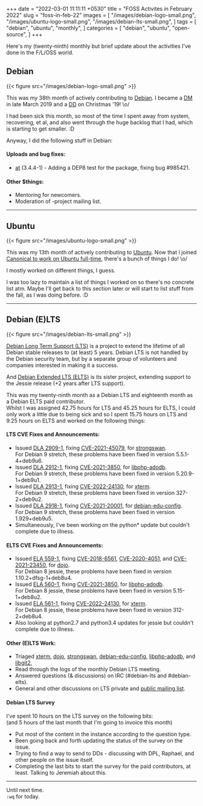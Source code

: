 +++
date = "2022-03-01 11:11:11 +0530"
title = "FOSS Activites in February 2022"
slug = "foss-in-feb-22"
images = [
    "/images/debian-logo-small.png",
    "/images/ubuntu-logo-small.png",
    "/images/debian-lts-small.png",
]
tags = [
    "debian",
    "ubuntu",
    "monthly",
]
categories = [
    "debian",
    "ubuntu",
    "open-source",
]
+++

Here's my (twenty-ninth) monthly but brief update about the activities I've done in the F/L/OSS world.

## Debian
{{< figure src="/images/debian-logo-small.png" >}}

This was my 38th month of actively contributing to [Debian](https://www.debian.org/).
I became a [DM](https://wiki.debian.org/DebianMaintainer) in late March 2019 and a [DD](https://wiki.debian.org/DebianDeveloper) on Christmas '19! \o/

I had been sick this month, so most of the time I spent away from system, recovering, et al,
and also went through the huge backlog that I had, which is starting to get smaller. :D

Anyway, I did the following stuff in Debian:

#### Uploads and bug fixes:

- [at](https://tracker.debian.org/pkg/at) (3.4.4-1) - Adding a DEP8 test for the package, fixing bug #985421.

#### Other $things:

- Mentoring for newcomers.
- Moderation of -project mailing list.

---

## Ubuntu
{{< figure src="/images/ubuntu-logo-small.png" >}}

This was my 13th month of actively contributing to [Ubuntu](https://ubuntu.com/about).
Now that I joined [Canonical to work on Ubuntu full-time](https://utkarsh2102.com/posts/hello-canonical/), there's a bunch of things I do! \o/

I mostly worked on different things, I guess.

I was too lazy to maintain a list of things I worked on so there's
no concrete list atm. Maybe I'll get back to this section later or
will start to list stuff from the fall, as I was doing before. :D

---

## Debian (E)LTS
{{< figure src="/images/debian-lts-small.png" >}}

[Debian Long Term Support (LTS)](https://www.freexian.com/en/services/debian-lts.html) is a project to extend the lifetime of all Debian stable releases to (at least) 5 years. Debian LTS is not handled by the Debian security team, but by a separate group of volunteers and companies interested in making it a success.  

And [Debian Extended LTS (ELTS)](https://deb.freexian.com/extended-lts) is its sister project, extending support to the Jessie release (+2 years after LTS support).

This was my twenty-ninth month as a Debian LTS and eighteenth month as a Debian ELTS paid contributor.  
Whilst I was assigned 42.75 hours for LTS and 45.25 hours for ELTS, I could only work a little due to being sick and so
I spent 15.75 hours on LTS and 9.25 hours on ELTS and worked on the following things:  

#### LTS CVE Fixes and Announcements:

- Issued [DLA 2909-1](), fixing [CVE-2021-45079](https://security-tracker.debian.org/tracker/CVE-2021-45079), for [strongswan](https://tracker.debian.org/pkg/strongswan).  
  For Debian 9 stretch, these problems have been fixed in version 5.5.1-4+deb9u6.
- Issued [DLA 2912-1](), fixing [CVE-2021-3850](https://security-tracker.debian.org/tracker/CVE-2021-3850), for [libphp-adodb](https://tracker.debian.org/pkg/libphp-adodb).  
  For Debian 9 stretch, these problems have been fixed in version 5.20.9-1+deb9u1.
- Issued [DLA 2913-1](), fixing [CVE-2022-24130](https://security-tracker.debian.org/tracker/CVE-2022-24130), for [xterm](https://tracker.debian.org/pkg/xterm).  
  For Debian 9 stretch, these problems have been fixed in version 327-2+deb9u2.
- Issued [DLA 2918-1](), fixing [CVE-2021-20001](https://security-tracker.debian.org/tracker/CVE-2021-20001), for [debian-edu-config](https://tracker.debian.org/pkg/debian-edu-config).  
  For Debian 9 stretch, these problems have been fixed in version 1.929+deb9u5.
- Simultaneously, I've been working on the python* update but couldn't complete due to illness.

#### ELTS CVE Fixes and Announcements:

- Issued [ELA 559-1](), fixing [CVE-2018-6561](https://security-tracker.debian.org/tracker/CVE-2018-6561), [CVE-2020-4051](https://security-tracker.debian.org/tracker/CVE-2020-4051), and [CVE-2021-23450](https://security-tracker.debian.org/tracker/CVE-2021-23450), for [dojo](https://tracker.debian.org/pkg/dojo).  
  For Debian 8 jessie, these problems have been fixed in version 1.10.2+dfsg-1+deb8u4.
- Issued [ELA 560-1](), fixing [CVE-2021-3850](https://security-tracker.debian.org/tracker/CVE-2021-3850), for [libphp-adodb](https://tracker.debian.org/pkg/libphp-adodb).  
  For Debian 8 jessie, these problems have been fixed in version 5.15-1+deb8u2.
- Issued [ELA 561-1](), fixing [CVE-2022-24130](https://security-tracker.debian.org/tracker/CVE-2022-24130), for [xterm](https://tracker.debian.org/pkg/xterm).  
  For Debian 8 jessie, these problems have been fixed in version 312-2+deb8u4.
- Also looking at python2.7 and python3.4 updates for jessie but couldn't complete due to illness.

#### Other (E)LTS Work:

- Triaged [xterm](https://tracker.debian.org/pkg/xterm),
[dojo](https://tracker.debian.org/pkg/dojo),
[strongswan](https://tracker.debian.org/pkg/strongswan),
[debian-edu-config](https://tracker.debian.org/pkg/debian-edu-config),
[libphp-adodb](https://tracker.debian.org/pkg/libphp-adodb), and
[libgit2](https://tracker.debian.org/pkg/libgit2),
- Read through the logs of the monthly Debian LTS meeting.
- Answered questions (& discussions) on IRC (#debian-lts and #debian-elts).
- General and other discussions on LTS private and [public mailing list](https://lists.debian.org/debian-lts/2022/02/threads.html).

#### Debian LTS Survey

I've spent 10 hours on the LTS survey on the following bits:  
(and 5 hours of the last month that I'm going to invoice this month)
- Put most of the content in the instance according to the question type.
- Been going back and forth updating the status of the survey on the issue.
- Trying to find a way to send to DDs - discussing with DPL, Raphael, and other people on the issue itself.
- Completing the last bits to start the survey for the paid contributors, at least. Talking to Jeremiah about this.

---

Until next time.  
`:wq` for today.
